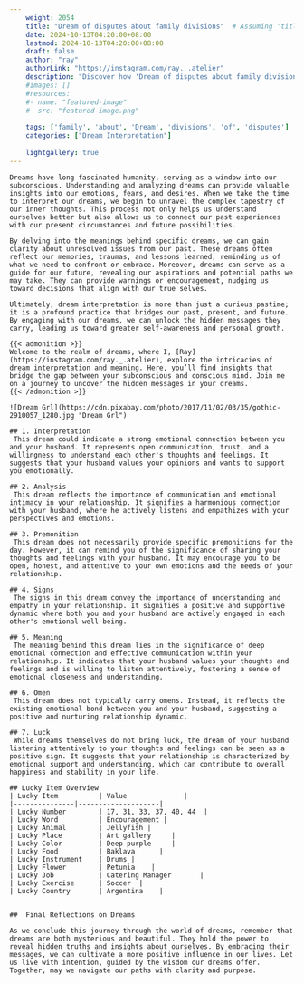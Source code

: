 ```yaml
---
    weight: 2054
    title: "Dream of disputes about family divisions"  # Assuming 'title' column exists
    date: 2024-10-13T04:20:00+08:00
    lastmod: 2024-10-13T04:20:00+08:00
    draft: false
    author: "ray"
    authorLink: "https://instagram.com/ray._.atelier"
    description: "Discover how 'Dream of disputes about family divisions' can interpret your future and uncover its significant meanings in your life."
    #images: []
    #resources:
    #- name: "featured-image"
    #  src: "featured-image.png"
    
    tags: ['family', 'about', 'Dream', 'divisions', 'of', 'disputes']
    categories: ["Dream Interpretation"]
    
    lightgallery: true
---
```

    
    Dreams have long fascinated humanity, serving as a window into our subconscious. Understanding and analyzing dreams can provide valuable insights into our emotions, fears, and desires. When we take the time to interpret our dreams, we begin to unravel the complex tapestry of our inner thoughts. This process not only helps us understand ourselves better but also allows us to connect our past experiences with our present circumstances and future possibilities.
    
    By delving into the meanings behind specific dreams, we can gain clarity about unresolved issues from our past. These dreams often reflect our memories, traumas, and lessons learned, reminding us of what we need to confront or embrace. Moreover, dreams can serve as a guide for our future, revealing our aspirations and potential paths we may take. They can provide warnings or encouragement, nudging us toward decisions that align with our true selves.
    
    Ultimately, dream interpretation is more than just a curious pastime; it is a profound practice that bridges our past, present, and future. By engaging with our dreams, we can unlock the hidden messages they carry, leading us toward greater self-awareness and personal growth.
    
    {{< admonition >}}
    Welcome to the realm of dreams, where I, [Ray](https://instagram.com/ray._.atelier), explore the intricacies of dream interpretation and meaning. Here, you’ll find insights that bridge the gap between your subconscious and conscious mind. Join me on a journey to uncover the hidden messages in your dreams.
    {{< /admonition >}}
    
    ![Dream Grl](https://cdn.pixabay.com/photo/2017/11/02/03/35/gothic-2910057_1280.jpg "Dream Grl")
    
    ## 1. Interpretation
     This dream could indicate a strong emotional connection between you and your husband. It represents open communication, trust, and a willingness to understand each other's thoughts and feelings. It suggests that your husband values your opinions and wants to support you emotionally.
    
    ## 2. Analysis
     This dream reflects the importance of communication and emotional intimacy in your relationship. It signifies a harmonious connection with your husband, where he actively listens and empathizes with your perspectives and emotions.
    
    ## 3. Premonition
     This dream does not necessarily provide specific premonitions for the day. However, it can remind you of the significance of sharing your thoughts and feelings with your husband. It may encourage you to be open, honest, and attentive to your own emotions and the needs of your relationship.
    
    ## 4. Signs
     The signs in this dream convey the importance of understanding and empathy in your relationship. It signifies a positive and supportive dynamic where both you and your husband are actively engaged in each other's emotional well-being.
    
    ## 5. Meaning
     The meaning behind this dream lies in the significance of deep emotional connection and effective communication within your relationship. It indicates that your husband values your thoughts and feelings and is willing to listen attentively, fostering a sense of emotional closeness and understanding.
    
    ## 6. Omen
     This dream does not typically carry omens. Instead, it reflects the existing emotional bond between you and your husband, suggesting a positive and nurturing relationship dynamic.
    
    ## 7. Luck
     While dreams themselves do not bring luck, the dream of your husband listening attentively to your thoughts and feelings can be seen as a positive sign. It suggests that your relationship is characterized by emotional support and understanding, which can contribute to overall happiness and stability in your life.
    
    ## Lucky Item Overview
    | Lucky Item          | Value              |
    |---------------|--------------------|
    | Lucky Number        | 17, 31, 33, 37, 40, 44  |
    | Lucky Word          | Encouragement |
    | Lucky Animal        | Jellyfish |
    | Lucky Place         | Art gallery     |
    | Lucky Color         | Deep purple     |
    | Lucky Food          | Baklava      |
    | Lucky Instrument    | Drums |
    | Lucky Flower        | Petunia    |
    | Lucky Job           | Catering Manager       |
    | Lucky Exercise      | Soccer  |
    | Lucky Country       | Argentina    |
    
    
    ##  Final Reflections on Dreams
    
    As we conclude this journey through the world of dreams, remember that dreams are both mysterious and beautiful. They hold the power to reveal hidden truths and insights about ourselves. By embracing their messages, we can cultivate a more positive influence in our lives. Let us live with intention, guided by the wisdom our dreams offer. Together, may we navigate our paths with clarity and purpose.
    